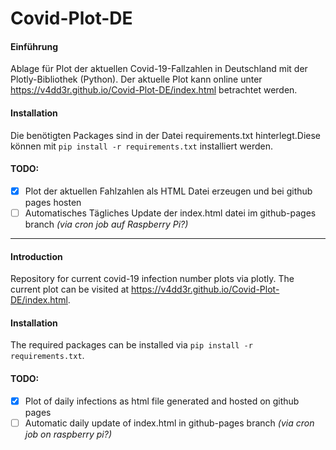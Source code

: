 # Covid-Plot-DE
#### Einführung
Ablage für Plot der aktuellen Covid-19-Fallzahlen in Deutschland mit der Plotly-Bibliothek (Python).
Der aktuelle Plot kann online unter https://v4dd3r.github.io/Covid-Plot-DE/index.html betrachtet werden.
#### Installation
Die benötigten Packages sind in der Datei requirements.txt hinterlegt.Diese können mit `pip install -r requirements.txt`
installiert werden.
#### TODO:
- [x] Plot der aktuellen Fahlzahlen als HTML Datei erzeugen und bei github pages hosten
- [ ] Automatisches Tägliches Update der index.html datei im github-pages branch *(via cron job auf Raspberry Pi?)*
------------
#### Introduction
Repository for current covid-19 infection number plots via plotly. The current plot can be visited at 
https://v4dd3r.github.io/Covid-Plot-DE/index.html. 
#### Installation
The required packages can be installed via `pip install -r 
requirements.txt`.
#### TODO:
- [x] Plot of daily infections as html file generated and hosted on github pages
- [ ] Automatic daily update of index.html in github-pages branch *(via cron job on raspberry pi?)*
